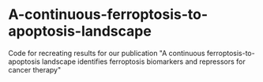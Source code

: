 # A-continuous-ferroptosis-to-apoptosis-landscape
Code for recreating results for our publication "A continuous ferroptosis-to-apoptosis landscape identifies  ferroptosis biomarkers and repressors for cancer therapy"
